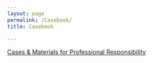 ```yaml
---
layout: page
permalink: /Casebook/
title: Casebook

---
```


[Cases & Materials for Professional Responsibility](https://www.emfink.net/ProfessionalResponsibility/assets/pdf/PRcasebook.pdf)